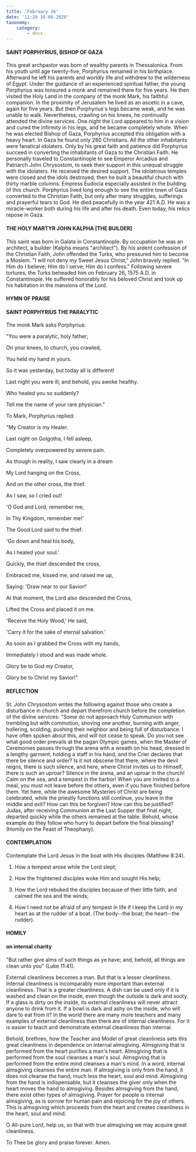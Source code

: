 ```yaml
---
title: 'February 26'
date: '11:20 16-06-2020'
taxonomy:
    category:
        - docs
---
```


#### SAINT PORPHYRIUS, BISHOP OF GAZA

This great archpastor was born of wealthy parents in Thessalonica. From his youth until age twenty-five, Porphyrius remained in his birthplace. Afterward he left his parents and worldly life and withdrew to the wilderness of Egypt. Under the guidance of an experienced spiritual father, the young Porphyrius was tonsured a monk and remained there for five years. He then visited the Holy Land in the company of the monk Mark, his faithful companion. In the proximity of Jerusalem he lived as an ascetic in a cave, again for five years. But then Porphyrius's legs became weak, and he was unable to walk. Nevertheless, crawling on his knees, he continually attended the divine services. One night the Lord appeared to him in a vision and cured the infirmity in his legs, and he became completely whole. When he was elected Bishop of Gaza, Porphyrius accepted this obligation with a heavy heart. In Gaza he found only 280 Christians. All the other inhabitants were fanatical idolaters. Only by his great faith and patience did Porphyrius succeed in converting the inhabitants of Gaza to the Christian Faith. He personally traveled to Constantinople to see Emperor Arcadius and Patriarch John Chrysostom, to seek their support in this unequal struggle with the idolaters. He received the desired support. The idolatrous temples were closed and the idols destroyed; then he built a beautiful church with thirty marble columns. Empress Eudocia especially assisted in the building of this church. Porphyrius lived long enough to see the entire town of Gaza converted to the Christian Faith, but only after many struggles, sufferings and prayerful tears to God. He died peacefully in the year 421 A.D. He was a miracle-worker both during his life and after his death. Even today, his relics repose in Gaza.

#### THE HOLY MARTYR JOHN KALPHA [THE BUILDER]

This saint was born in Galata in Constantinople. By occupation he was an architect, a builder (Kalpha means "architect"). By his ardent confession of the Christian Faith, John offended the Turks, who pressured him to become a Moslem. "I will not deny my Sweet Jesus Christ," John bravely replied. "In Him do I believe; Him do I serve; Him do I confess." Following severe tortures, the Turks beheaded him on February 26, 1575 A.D. in Constantinople. He suffered honorably for his beloved Christ and took up his habitation in the mansions of the Lord.



#### HYMN OF PRAISE

#### SAINT PORPHYRIUS THE PARALYTIC

The monk Mark asks Porphyrius:

"You were a paralytic, holy father;

On your knees, to church, you crawled,

You held my hand in yours.

So it was yesterday, but today all is different!

Last night you were ill, and behold, you awoke healthy.

Who healed you so suddenly?

Tell me the name of your rare physician."

To Mark, Porphyrius replied:

"My Creator is my Healer.

Last night on Golgotha, I fell asleep,

Completely overpowered by severe pain.

As though in reality, I saw clearly in a dream

My Lord hanging on the Cross,

And on the other cross, the thief.

As I saw, so I cried out!

'O God and Lord, remember me,

In Thy Kingdom, remember me!'

The Good Lord said to the thief:

'Go down and heal his body,

As I healed your soul.'

Quickly, the thief descended the cross,

Embraced me, kissed me, and raised me up,

Saying: 'Draw near to our Savior!'

At that moment, the Lord also descended the Cross,

Lifted the Cross and placed it on me.

'Receive the Holy Wood,' He said,

'Carry it for the sake of eternal salvation.'

As soon as I grabbed the Cross with my hands,

Immediately I stood and was made whole.

Glory be to God my Creator,

Glory be to Christ my Savior!"



#### REFLECTION

St. John Chrysostom writes the following against those who create a disturbance in church and depart therefrom church before the completion of the divine services: "Some do not approach Holy Communion with trembling but with commotion, shoving one another, burning with anger, hollering, scolding, pushing their neighbor and being full of disturbance. I have often spoken about this, and will not cease to speak. Do you not see what good order prevails at the pagan Olympic games, when the Master of Ceremonies passes through the arena with a wreath on his head, dressed in a lengthy garment, holding a staff in his hand, and the Crier declares that there be silence and order? Is it not obscene that there, where the devil reigns, there is such silence, and here, where Christ invites us to Himself, there is such an uproar? Silence in the arena, and an uproar in the church! Calm on the sea, and a tempest in the harbor! When you are invited to a meal, you must not leave before the others, even if you have finished before them. Yet here, while the awesome Mysteries of Christ are being celebrated, while the priestly functions still continue, you leave in the middle and exit? How can this be forgiven? How can this be justified? Judas, after receiving Communion at the Last Supper that final night, departed quickly while the others remained at the table. Behold, whose example do they follow who hurry to depart before the final blessing? (Homily on the Feast of Theophany).


#### CONTEMPLATION

Contemplate the Lord Jesus in the boat with His disciples (Matthew 8:24).

1.  How a tempest arose while the Lord slept;

1.  How the frightened disciples woke Him and sought His help;

1.  How the Lord rebuked the disciples because of their little faith, and calmed the sea and the winds;

1.  How I need not be afraid of any tempest in life if I keep the Lord in my heart as at the rudder of a boat. (The body--the boat; the heart--the rudder).



#### HOMILY

#### on internal charity

"But rather give alms of such things as ye have; and, behold, all things are clean unto you" (Luke 11:41).

External cleanliness becomes a man. But that is a lesser cleanliness. Internal cleanliness is incomparably more important than external cleanliness. That is a greater cleanliness. A dish can be used only if it is washed and clean on the inside, even though the outside is dark and sooty. If a glass is dirty on the inside, its external cleanliness will never attract anyone to drink from it. If a bowl is dark and ashy on the inside, who will dare to eat from it? In the world there are many more teachers and many examples of external cleanliness than there are of internal cleanliness. For it is easier to teach and demonstrate external cleanliness than internal.

Behold, brethren, how the Teacher and Model of great cleanliness sets this great cleanliness in dependence on internal almsgiving. Almsgiving that is performed from the heart purifies a man's heart. Almsgiving that is performed from the soul cleanses a man's soul. Almsgiving that is performed from the entire mind cleanses a man's mind. In a word, internal almsgiving cleanses the entire man. If almsgiving is only from the hand, it does not cleanse the hand, much less the heart, soul and mind. Almsgiving from the hand is indispensable, but it cleanses the giver only when the heart moves the hand to almsgiving. Besides almsgiving from the hand, there exist other types of almsgiving. Prayer for people is internal almsgiving, as is sorrow for human pain and rejoicing for the joy of others. This is almsgiving which proceeds from the heart and creates cleanliness in the heart, soul and mind.

O All-pure Lord, help us, so that with true almsgiving we may acquire great cleanliness.

To Thee be glory and praise forever. Amen.

 
